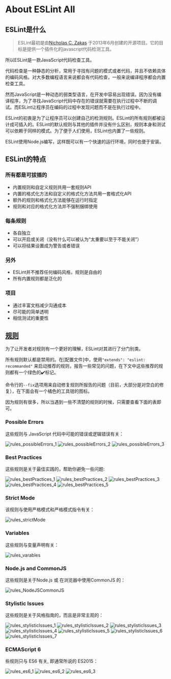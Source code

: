 # About ESLint All

## ESLint是什么

>ESLint最初是由[Nicholas C. Zakas](https://www.nczonline.net/) 于2013年6月创建的开源项目。它的目标是提供一个插件化的javascript代码检测工具。

所以ESLint是一款JavaScript代码检查工具。

代码检查是一种静态的分析，常用于寻找有问题的模式或者代码，并且不依赖具体的编码风格。对大多数编程语言来说都会有代码检查，一般来说编译程序都会内置检查工具。

然而JavaScript是一种动态的弱类型语言，在开发中容易出现错误。因为没有编译程序，为了寻找JavaScript代码中存在的错误就需要在执行过程中不断的调试。而ESLint让程序员在编码的过程中发现问题而不是在执行过程中。

ESLint的初衷是为了让程序员可以创建自己的检测规则。ESLint的所有规则都被设计成可插入的。ESLint的默认规则与其他的插件并没有什么区别，规则本身和测试可以依赖于同样的模式。为了便于人们使用，ESLint也内置了一些规则。

ESLint使用Node.js编写，这样既可以有一个快速的运行环境，同时也便于安装。

## ESLint的特点

### 所有都是可拔插的

* 内置规则和自定义规则共用一套规则API
* 内置的格式化方法和自定义的格式化方法共用一套格式化API
* 额外的规则和格式化方法能够在运行时指定
* 规则和对应的格式化方法并不强制捆绑使用

### 每条规则

* 各自独立
* 可以开启或关闭（没有什么可以被认为“太重要以至于不能关闭”）
* 可以将结果设置成为警告或者错误

### 另外

* ESLint并不推荐任何编码风格，规则是自由的
* 所有内置规则都是泛化的

### 项目

* 通过丰富文档减少沟通成本
* 尽可能的简单透明
* 相信测试的重要性

## [规则](http://eslint.cn/docs/rules/)

为了让开发者对规则有一个更好的理解，ESLint对其进行了分门别类。

所有规则默认都是禁用的。在[配置文件]中，使用`"extends": "eslint: recommanded"` 来启动推荐的规则，报告一些常见的问题，在下文中这些推荐的规则都有一个绿色的✔️标记。

命令行的`--fix`选项用来自动修复规则所报告的问题（目前，大部分是对空白的修复），在下面会有一个橘色的工具钳的图标。

因为规则有很多，所以当遇到一些不清楚的规则的时候，只需要查看下面的表即可。

### Possible Errors

这些规则与 JavaScript 代码中可能的错误或逻辑错误有关：

![rules_possibleErrors_1](./img/rules_possibleErrors_1.png)
![rules_possibleErrors_2](./img/rules_possibleErrors_2.png)
![rules_possibleErrors_3](./img/rules_possibleErrors_3.png)

### Best Practices

这些规则是关于最佳实践的，帮助你避免一些问题:

![rules_bestPractices_1](./img/rules_bestPractices_1.png)
![rules_bestPractices_2](./img/rules_bestPractices_2.png)
![rules_bestPractices_3](./img/rules_bestPractices_3.png)
![rules_bestPractices_4](./img/rules_bestPractices_4.png)
![rules_bestPractices_5](./img/rules_bestPractices_5.png)

### Strict Mode

该规则与使用严格模式和严格模式指令有关：

![rules_strictMode](./img/rules_strictMode.png)

### Variables

这些规则与变量声明有关：

![rules_varables](./img/rules_varables.png)

### Node.js and CommonJS

这些规则是关于Node.js 或 在浏览器中使用CommonJS 的：

![rules_NodeJSCommonJS](./img/rules_NodeJSCommonJS.png)

### Stylistic Issues

这些规则是关于风格指南的，而且是非常主观的：

![rules_stylisticIssues_1](./img/rules_stylisticIssues_1.png)
![rules_stylisticIssues_2](./img/rules_stylisticIssues_2.png)
![rules_stylisticIssues_3](./img/rules_stylisticIssues_3.png)
![rules_stylisticIssues_4](./img/rules_stylisticIssues_4.png)
![rules_stylisticIssues_5](./img/rules_stylisticIssues_5.png)
![rules_stylisticIssues_6](./img/rules_stylisticIssues_6.png)
![rules_stylisticIssues_7](./img/rules_stylisticIssues_7.png)

### ECMAScript 6

些规则只与 ES6 有关, 即通常所说的 ES2015：

![rules_es6_1](./img/rules_es6_1.png)
![rules_es6_2](./img/rules_es6_2.png)
![rules_es6_3](./img/rules_es6_3.png)